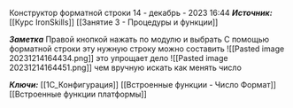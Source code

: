 
Конструктор форматной строки
 14 - декабрь - 2023  16:44 
***Источник:***  [[Курс IronSkills]] [[Занятие 3 - Процедуры и функции]]

***Заметка*** 
 Правой кнопкой нажать по модулю и выбрать
 С помощью форматной строки эту нужную строку можно составить
 ![[Pasted image 20231214164434.png]]
это упрощает дело
![[Pasted image 20231214164451.png]]
чем вручную искать как менять число

***Ключи:*** [[1С_Конфигурация]] [[Встроенные функции - Число Формат]] [[Встроенные функции платформы]]